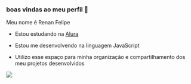 ### boas vindas ao meu perfil 👋

Meu nome é Renan Felipe

- Estou estudando na [Alura](https://www.alura.com.br)

- Estou me desenvolvendo na linguagem JavaScript

- Utilizo esse espaço para minha organização e compartilhamento dos meu projetos desenvolvidos


![](https://media1.tenor.com/m/UPPqqw_sa0EAAAAC/nezuko-demon-slayer.gif)
